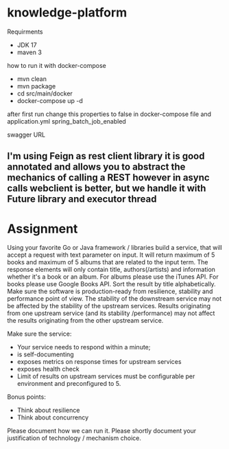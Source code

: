 # knowledge-platform
Requirments
- JDK 17
- maven 3


how to run it with docker-compose
- mvn clean
- mvn package
- cd  src/main/docker
- docker-compose up -d

after first run change this properties to false in docker-compose file and application.yml
spring_batch_job_enabled

swagger URL


I'm using Feign as rest client library it is good annotated and  allows you to abstract the mechanics of calling a REST
however in async calls webclient is better, but we handle it with Future library and executor thread
-------
# Assignment

Using your favorite Go or Java framework / libraries build a service, that will accept a request with text parameter on input. It will return maximum of 5 books and maximum of 5 albums that are related to the input term. The response elements will only contain title, authors(/artists) and information whether it's a book or an album. For albums please use the iTunes API. For books please use Google Books API. Sort the result by title alphabetically. Make sure the software is production-ready from resilience, stability and performance point of view. The stability of the downstream service may not be affected by the stability of the upstream services. Results originating from one upstream service (and its stability /performance) may not affect the results originating from the other upstream service.

Make sure the service:

- Your service needs to respond within a minute;
- is self-documenting
- exposes metrics on response times for upstream services
- exposes health check
- Limit of results on upstream services must be configurable per environment and preconfigured to 5.

Bonus points:
- Think about resilience
- Think about concurrency

Please document how we can run it. Please shortly document your justification of technology / mechanism choice.

